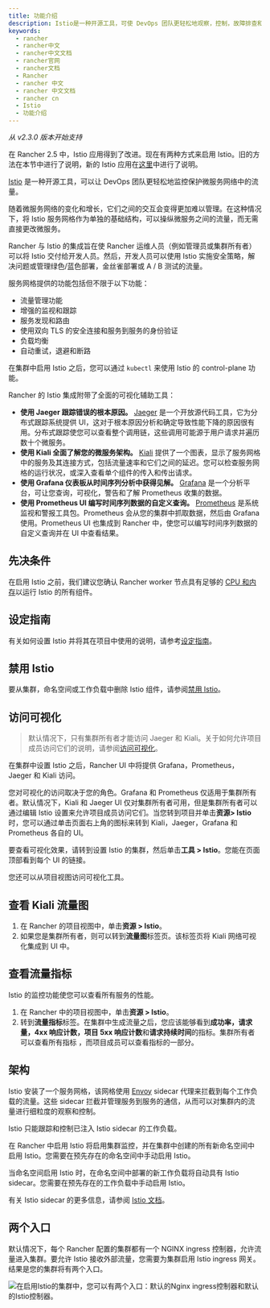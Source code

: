 ```yaml
---
title: 功能介绍
description: Istio是一种开源工具，可使 DevOps 团队更轻松地观察，控制，故障排查和保护复杂的微服务网络中的流量。随着微服务网络的变化和增长，它们之间的交互会变得更加难以管理和理解。在这种情况下，将服务网格作为单独的基础结构层很有用。 Istio 的服务网格使您可以管理微服务之间的流量，而无需直接更改微服务。我们与 Istio 的集成旨在使 Rancher 运维（例如管理员或集群所有者）可以将 Istio 交付给开发人员。然后，开发人员可以使用 Istio 实施安全策略，解决问题或管理绿色/蓝色部署，金丝雀部署或 A / B 测试的流量。
keywords:
  - rancher
  - rancher中文
  - rancher中文文档
  - rancher官网
  - rancher文档
  - Rancher
  - rancher 中文
  - rancher 中文文档
  - rancher cn
  - Istio
  - 功能介绍
---
```


_从 v2.3.0 版本开始支持_

在 Rancher 2.5 中，Istio 应用得到了改进。现在有两种方式来启用 Istio。旧的方法在本节中进行了说明，新的 Istio 应用在[这里](/docs/rancher2/istio/2.5/_index)中进行了说明。

[Istio](https://istio.io/) 是一种开源工具，可以让 DevOps 团队更轻松地监控保护微服务网络中的流量。

随着微服务网络的变化和增长，它们之间的交互会变得更加难以管理。在这种情况下，将 Istio 服务网格作为单独的基础结构，可以操纵微服务之间的流量，而无需直接更改微服务。

Rancher 与 Istio 的集成旨在使 Rancher 运维人员（例如管理员或集群所有者）可以将 Istio 交付给开发人员。然后，开发人员可以使用 Istio 实施安全策略，解决问题或管理绿色/蓝色部署，金丝雀部署或 A / B 测试的流量。

服务网格提供的功能包括但不限于以下功能：

- 流量管理功能
- 增强的监视和跟踪
- 服务发现和路由
- 使用双向 TLS 的安全连接和服务到服务的身份验证
- 负载均衡
- 自动重试，退避和断路

在集群中启用 Istio 之后，您可以通过 `kubectl` 来使用 Istio 的 control-plane 功能。

Rancher 的 Istio 集成附带了全面的可视化辅助工具：

- **使用 Jaeger 跟踪错误的根本原因。** [Jaeger](https://www.jaegertracing.io/) 是一个开放源代码工具，它为分布式跟踪系统提供 UI，这对于根本原因分析和确定导致性能下降的原因很有用。分布式跟踪使您可以查看整个调用链，这些调用可能源于用户请求并遍历数十个微服务。
- **使用 Kiali 全面了解您的微服务架构。** [Kiali](https://www.kiali.io/) 提供了一个图表，显示了服务网格中的服务及其连接方式，包括流量速率和它们之间的延迟。您可以检查服务网格的运行状况，或深入查看单个组件的传入和传出请求。
- **使用 Grafana 仪表板从时间序列分析中获得见解。** [Grafana](https://grafana.com/) 是一个分析平台，可让您查询，可视化，警告和了解 Prometheus 收集的数据。
- **使用 Prometheus UI 编写时间序列数据的自定义查询。** [Prometheus](https://prometheus.io/) 是系统监视和警报工具包。Prometheus 会从您的集群中抓取数据，然后由 Grafana 使用。Prometheus UI 也集成到 Rancher 中，使您可以编写时间序列数据的自定义查询并在 UI 中查看结果。

## 先决条件

在启用 Istio 之前，我们建议您确认 Rancher worker 节点具有足够的 [CPU 和内存](/docs/rancher2/istio/2.3.x-2.4.x/resources/_index)以运行 Istio 的所有组件。

## 设定指南

有关如何设置 Istio 并将其在项目中使用的说明，请参考[设定指南](/docs/rancher2/istio/2.3.x-2.4.x/setup/_index)。

## 禁用 Istio

要从集群，命名空间或工作负载中删除 Istio 组件，请参阅[禁用 Istio](/docs/rancher2/istio/2.3.x-2.4.x/disabling-istio/_index)。

## 访问可视化

> 默认情况下，只有集群所有者才能访问 Jaeger 和 Kiali。关于如何允许项目成员访问它们的说明，请参阅[访问可视化](/docs/rancher2/istio/2.3.x-2.4.x/rbac/_index)。

在集群中设置 Istio 之后，Rancher UI 中将提供 Grafana，Prometheus，Jaeger 和 Kiali 访问。

您对可视化的访问取决于您的角色。Grafana 和 Prometheus 仅适用于集群所有者。默认情况下，Kiali 和 Jaeger UI 仅对集群所有者可用，但是集群所有者可以通过编辑 Istio 设置来允许项目成员访问它们。当您转到项目并单击**资源> Istio**时，您可以通过单击页面右上角的图标来转到 Kiali，Jaeger，Grafana 和 Prometheus 各自的 UI。

要查看可视化效果，请转到设置 Istio 的集群，然后单击**工具 > Istio**。您能在页面顶部看到每个 UI 的链接。

您还可以从项目视图访问可视化工具。

## 查看 Kiali 流量图

1. 在 Rancher 的项目视图中，单击**资源 > Istio**。
1. 如果您是集群所有者，则可以转到**流量图**标签页。该标签页将 Kiali 网络可视化集成到 UI 中。

## 查看流量指标

Istio 的监控功能使您可以查看所有服务的性能。

1. 在 Rancher 中的项目视图中，单击**资源 > Istio**。
1. 转到**流量指标**标签。在集群中生成流量之后，您应该能够看到**成功率，请求量，4xx 响应计数，项目 5xx 响应计数**和**请求持续时间**的指标。集群所有者可以查看所有指标 ，而项目成员可以查看指标的一部分。

## 架构

Istio 安装了一个服务网格，该网格使用 [Envoy](https://www.envoyproxy.io/docs/envoy/v1.15.0/intro/arch_overview/upstream/service_discovery.html/) sidecar 代理来拦截到每个工作负载的流量。这些 sidecar 拦截并管理服务到服务的通信，从而可以对集群内的流量进行细粒度的观察和控制。

Istio 只能跟踪和控制已注入 Istio sidecar 的工作负载。

在 Rancher 中启用 Istio 将启用集群监控，并在集群中创建的所有新命名空间中启用 Istio。您需要在预先存在的命名空间中手动启用 Istio。

当命名空间启用 Istio 时，在命名空间中部署的新工作负载将自动具有 Istio sidecar。您需要在预先存在的工作负载中手动启用 Istio。

有关 Istio sidecar 的更多信息，请参阅 [Istio 文档](https://istio.io/docs/setup/kubernetes/additional-setup/sidecar-injection/)。

## 两个入口

默认情况下，每个 Rancher 配置的集群都有一个 NGINX ingress 控制器，允许流量进入集群。要允许 Istio 接收外部流量，您需要为集群启用 Istio ingress 网关。结果是您的集群将有两个入口。

![在启用Istio的集群中，您可以有两个入口：默认的Nginx ingress控制器和默认的Istio控制器。](/img/rancher/istio-ingress.svg)
